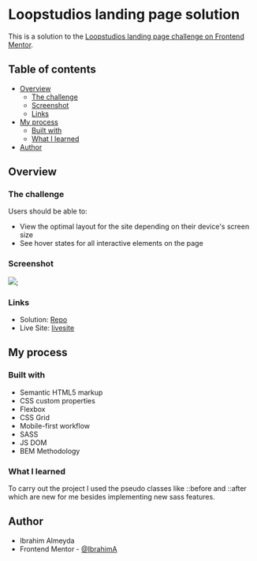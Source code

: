 # Loopstudios landing page solution

This is a solution to the [Loopstudios landing page challenge on Frontend Mentor](https://www.frontendmentor.io/challenges/loopstudios-landing-page-N88J5Onjw).

## Table of contents

- [Overview](#overview)
  - [The challenge](#the-challenge)
  - [Screenshot](#screenshot)
  - [Links](#links)
- [My process](#my-process)
  - [Built with](#built-with)
  - [What I learned](#what-i-learned)
- [Author](#author)

## Overview

### The challenge

Users should be able to:

- View the optimal layout for the site depending on their device's screen size
- See hover states for all interactive elements on the page

### Screenshot

![](./screenshots/desktop.png);

### Links

- Solution: [Repo](https://github.com/Ibrahim-003/loopstudios)
- Live Site: [livesite](https://ibrahim-003.github.io/loopstudios/)

## My process

### Built with

- Semantic HTML5 markup
- CSS custom properties
- Flexbox
- CSS Grid
- Mobile-first workflow
- SASS 
- JS DOM
- BEM Methodology

### What I learned

To carry out the project I used the pseudo classes like ::before and ::after which are new for me besides implementing new sass features.

## Author

- Ibrahim Almeyda
- Frontend Mentor - [@IbrahimA](https://www.frontendmentor.io/profile/Ibrahim-003)

